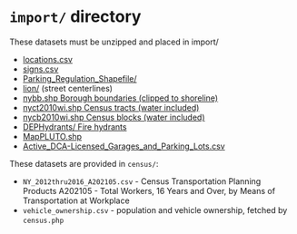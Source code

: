 `import/` directory
======

These datasets must be unzipped and placed in import/

 * [locations.csv](https://www1.nyc.gov/html/dot/downloads/ParkReg/locations.csv)
 * [signs.csv](https://www1.nyc.gov/html/dot/downloads/ParkReg/signs.csv)
 * [Parking_Regulation_Shapefile/](https://www1.nyc.gov/html/dot/downloads/ParkReg/Parking_Regulation_Shapefile.zip)
 * [lion/](https://www1.nyc.gov/site/planning/data-maps/open-data/dwn-lion.page) (street centerlines)
 * [nybb.shp Borough boundaries (clipped to shoreline)](https://www1.nyc.gov/site/planning/data-maps/open-data/districts-download-metadata.page)
 * [nyct2010wi.shp Census tracts (water included)](https://www1.nyc.gov/assets/planning/download/zip/data-maps/open-data/nyct2010wi_20d.zip)
 * [nycb2010wi.shp Census blocks (water included)](https://www1.nyc.gov/assets/planning/download/zip/data-maps/open-data/nycb2010wi_20d.zip)
 * [DEPHydrants/ Fire hydrants](https://data.cityofnewyork.us/api/geospatial/6pui-xhxz?method=export&format=Original)
 * [MapPLUTO.shp](https://www1.nyc.gov/site/planning/data-maps/open-data/dwn-pluto-mappluto.page)
 * [Active_DCA-Licensed_Garages_and_Parking_Lots.csv](https://data.cityofnewyork.us/Business/Active-DCA-Licensed-Garages-and-Parking-Lots/a7m8-iids)

These datasets are provided in `census/`:

 * `NY_2012thru2016_A202105.csv` - Census Transportation Planning Products A202105 - Total Workers, 16 Years and Over, by Means of Transportation at Workplace
 * `vehicle_ownership.csv` - population and vehicle ownership, fetched by `census.php`
